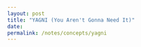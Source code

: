 ```yaml
---
layout: post
title: "YAGNI (You Aren't Gonna Need It)"
date: 
permalink: /notes/concepts/yagni
---
```


